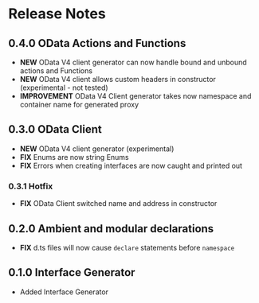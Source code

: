 # Release Notes

## 0.4.0 OData Actions and Functions

- **NEW** OData V4 client generator can now handle bound and unbound actions and Functions
- **NEW** OData V4 client allows custom headers in constructor (experimental - not tested)
- **IMPROVEMENT** OData V4 Client generator takes now namespace and container name for generated proxy

## 0.3.0 OData Client

- **NEW** OData V4 client generator (experimental)
- **FIX** Enums are now string Enums
- **FIX** Errors when creating interfaces are now caught and printed out

### 0.3.1 Hotfix

- **FIX** OData Client switched name and address in constructor

## 0.2.0 Ambient and modular declarations

- **FIX** d.ts files will now cause `declare` statements before `namespace`

## 0.1.0 Interface Generator

- Added Interface Generator